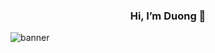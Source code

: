 ### <p align="center">Hi, I’m Duong 👋</p> 
<img src="https://github.com/Duong8888/Duong8888/assets/88546189/61355200-2750-4b58-9e62-80ee9df96b77" alt="banner" />

<!--
**Duong8888/Duong8888** is a ✨ _special_ ✨ repository because its `README.md` (this file) appears on your GitHub profile.

Here are some ideas to get you started:

- 🔭 I’m currently working on ...
- 🌱 I’m currently learning ...
- 👯 I’m looking to collaborate on ...
- 🤔 I’m looking for help with ...
- 💬 Ask me about ...
- 📫 How to reach me: ...
- 😄 Pronouns: ...
- ⚡ Fun fact: ...
-->
